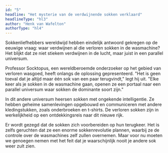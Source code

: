 ```yaml
---
id: "5"
headline: "Het mysterie van de verdwijnende sokken verklaard"
headlineType: "hl3"
author: "Henk van Wafelton"
authorType: "hl4"
---
```


Sokkenliefhebbers wereldwijd hebben eindelijk antwoord gekregen op de eeuwige vraag: waar verdwijnen al die verloren sokken in de wasmachine? Het blijkt dat ze niet stiekem verdwijnen in de lucht, maar juist in een parallel universum.

Professor Socktopus, een wereldberoemde onderzoeker op het gebied van verloren wasgoed, heeft onlangs de oplossing gepresenteerd. "Het is geen toeval dat je altijd maar één sok van een paar terugvindt," legt hij uit. "Elke keer als je sokken in de wasmachine gaan, openen ze een portaal naar een parallel universum waar sokken de dominante soort zijn."

In dit andere universum heersen sokken met ongekende intelligentie. Ze hebben geheime samenlevingen opgebouwd en communiceren met andere kledingstukken, zoals onderbroeken en t-shirts. De verloren sokken zijn in werkelijkheid op een ontdekkingsreis naar dit nieuwe rijk.

Er wordt gezegd dat de sokken zich voorbereiden op hun terugkeer. Het is zelfs geruchten dat ze een enorme sokkenrevolutie plannen, waarbij ze de controle over de wasmachines zelf zullen overnemen. Maar voor nu moeten we genoegen nemen met het feit dat je waarschijnlijk nooit je andere sok weer zult zien.
